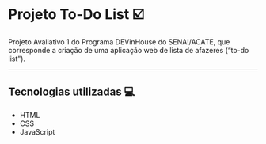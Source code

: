 # Projeto To-Do List :ballot_box_with_check:

Projeto Avaliativo 1 do Programa DEVinHouse do SENAI/ACATE, que corresponde a criação de uma aplicação web de lista de afazeres (“to-do list”).

___________

## Tecnologias utilizadas :computer:

- HTML 
- CSS
- JavaScript

